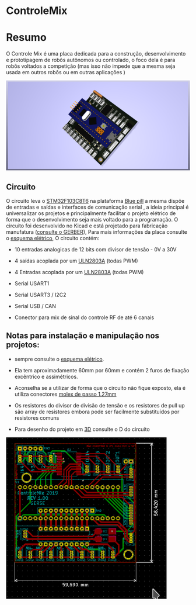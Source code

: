 # ControleMix

# **Resumo**

O Controle Mix é uma placa dedicada para a construção, desenvolvimento e prototipagem de robôs autônomos ou controlado, o foco dela é para robôs voltados a competição (mas isso não impede que a mesma seja usada em outros robôs ou em outras aplicações )

![](./DOC/img/01.png)

## **Circuito**
 
O circuito leva o [STM32F103C8T6](https://www.st.com/content/ccc/resource/technical/document/reference_manual/59/b9/ba/7f/11/af/43/d5/CD00171190.pdf/files/CD00171190.pdf/jcr:content/translations/en.CD00171190.pdf
) na plataforma  [Blue pill](https://www.techshopbd.com/uploads/product_document/STM32bluepillarduinoguide(1).pdf) a mesma dispõe de entradas e saídas e interfaces de comunicação serial , a ideia principal é universalizar os projetos e principalmente facilitar o projeto elétrico de forma que o desenvolvimento seja mais voltado para a programação. O circuito foi desenvolvido no Kicad e está projetado para fabricação manufatura ([consulte o GERBER](./DOC/GERBER/)), Para mais informações da placa consulte o [esquema elétrico](./DOC/ControleMix.pdf), O circuito contém:


* 10 entradas analogicas de 12 bits com divisor de tensão - 0V a 30V

* 4 saídas acoplada por um [ULN2803A](https://www.st.com/en/interfaces-and-transceivers/uln2803a.html)   (todas PWM)

* 4 Entradas acoplada por um  [ULN2803A](https://www.st.com/en/interfaces-and-transceivers/uln2803a.html)   (todas PWM)

* Serial USART1

* Serial USART3 / I2C2

* Serial USB / CAN

* Conector para mix de sinal do controle RF de até 6 canais

 
## **Notas para instalação e manipulação nos projetos:**

* sempre consulte o [esquema elétrico](./DOC/ControleMix.pdf).

* Ela tem aproximadamente 60mm por 60mm e contém 2 furos de fixação excêntrico e assimétricos.

* Aconselha se a utilizar de forma que o circuito não fique exposto, ela é utiliza  conectores [molex de passo 1.27mm](
https://www.molex.com/molex/news/display_news.jsp?channel=New&channelId=0&oid=941
)

* Os resistores do divisor de divisão de tensão e os resistores de pull up são array de resistores embora pode ser facilmente substituídos por resistores comuns

* Para desenho do projeto em [3D](./DOC/3D/) consulte o D do circuito 


![imagem 3d da pcb](./DOC/img/Screenshot_20190926_120253.png)
